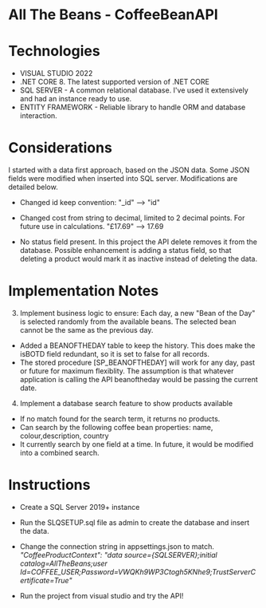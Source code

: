 # All The Beans - CoffeeBeanAPI

# Technologies 
- VISUAL STUDIO 2022
- .NET CORE 8. The latest supported version of .NET CORE
- SQL SERVER - A common relational database. I've used it extensively and had an instance ready to use. 
- ENTITY FRAMEWORK - Reliable library to handle ORM and database interaction.   

# Considerations
I started with a data first approach, based on the JSON data. Some JSON fields were modified when inserted into SQL server.
Modifications are detailed below.

- Changed id keep convention:
"_id" --> "id" 

- Changed cost from string to decimal, limited to 2 decimal points. For future use in calculations.
"£17.69" --> 17.69


- No status field present. In this project the API delete removes it from the database. Possible enhancement is adding a status field, so that deleting a product would mark it as inactive instead of deleting the data.
 

# Implementation Notes
3.	Implement business logic to ensure:
Each day, a new "Bean of the Day" is selected randomly from the available beans.
The selected bean cannot be the same as the previous day.

- Added a BEANOFTHEDAY table to keep the history. This does make the isBOTD field redundant, so it is set to false for all records.  
- The stored procedure [SP_BEANOFTHEDAY] will work for any day, past or future for maximum flexiblity. The assumption is that whatever application is calling the API beanoftheday would be passing the current date. 



4.	Implement a database search feature to show products available
- If no match found for the search term, it returns no products.
- Can search by the following coffee bean properties: name, colour,description, country
- It currently search by one field at a time. In future, it would be modified into a combined search. 


# Instructions
- Create a SQL Server 2019+ instance 
- Run the SLQSETUP.sql file as admin to create the database and insert the data. 

- Change the connection string in appsettings.json to match.<br>
  _"CoffeeProductContext": "data source={SQLSERVER};initial catalog=AllTheBeans;user Id=COFFEE_USER;Password=VWQKh9WP3Ctogh5KNhe9;TrustServerCertificate=True"_
  
- Run the project from visual studio and try the API!

